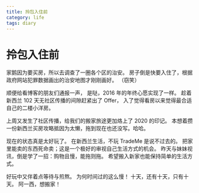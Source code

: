 ```yaml
---
title: 拎包入住前
category: life
tags: diary
---
```


# 拎包入住前

家鹅因为要买房，所以去调查了一圈各个区的治安。
房子倒是快要入住了，根据政府网站犯罪数据画出的治安地图才刚刚画好。
（窃笑）

顺便给看博客的朋友们通报一声，
是哒，2016 年的年终心愿实现了一样。
趁着新西兰 102 天无社区传播的间隙赶紧出了 Offer，
入了觉得看房以来觉得最合适自己的二楼小洋房。

上周又发生了社区传播，给我们的搬家旅途更加烙上了 2020 的印记。
本想着攒一份新西兰买房攻略抵因为太懒，拖到现在也还没写。哈哈。

现在的状态真是太好玩了。
在新西兰生活，不玩 TradeMe 是说不过去的。
把家里能卖的东西死命卖；这是一个极好的审视自己生活方式的机会。
昨天与妹妹视讯，倒是学了一招：购物且慢，能拖则拖。
希望搬入新家也能保持简单的生活方式。

好玩中又伴着点等待与煎熬。
为何时间过的这么慢！
十天，还有十天，只有十天。
阿一西，想搬家！
